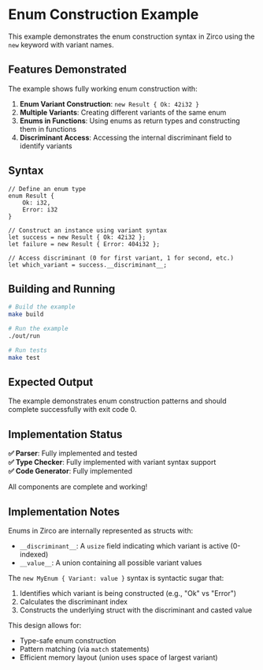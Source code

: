 # Enum Construction Example

This example demonstrates the enum construction syntax in Zirco using the `new` keyword with variant names.

## Features Demonstrated

The example shows fully working enum construction with:

1. **Enum Variant Construction**: `new Result { Ok: 42i32 }`
2. **Multiple Variants**: Creating different variants of the same enum
3. **Enums in Functions**: Using enums as return types and constructing them in functions
4. **Discriminant Access**: Accessing the internal discriminant field to identify variants

## Syntax

```zirco
// Define an enum type
enum Result {
    Ok: i32,
    Error: i32
}

// Construct an instance using variant syntax
let success = new Result { Ok: 42i32 };
let failure = new Result { Error: 404i32 };

// Access discriminant (0 for first variant, 1 for second, etc.)
let which_variant = success.__discriminant__;
```

## Building and Running

```bash
# Build the example
make build

# Run the example
./out/run

# Run tests
make test
```

## Expected Output

The example demonstrates enum construction patterns and should complete successfully with exit code 0.

## Implementation Status

**✅ Parser**: Fully implemented and tested  
**✅ Type Checker**: Fully implemented with variant syntax support  
**✅ Code Generator**: Fully implemented  

All components are complete and working!

## Implementation Notes

Enums in Zirco are internally represented as structs with:
- `__discriminant__`: A `usize` field indicating which variant is active (0-indexed)
- `__value__`: A union containing all possible variant values

The `new MyEnum { Variant: value }` syntax is syntactic sugar that:
1. Identifies which variant is being constructed (e.g., "Ok" vs "Error")
2. Calculates the discriminant index
3. Constructs the underlying struct with the discriminant and casted value

This design allows for:
- Type-safe enum construction
- Pattern matching (via `match` statements)
- Efficient memory layout (union uses space of largest variant)
